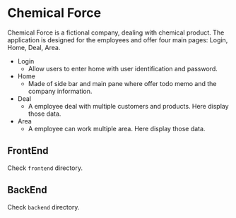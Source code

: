 # Chemical Force

Chemical Force is a fictional company, dealing with chemical product.
The application is designed for the employees and offer four main pages: Login, Home, Deal, Area.

- Login
  - Allow users to enter home with user identification and password.
- Home
  - Made of side bar and main pane where offer todo memo and the company information.
- Deal
  - A employee deal with multiple customers and products. Here display those data.
- Area
  - A employee can work multiple area. Here display those data.

## FrontEnd

Check `frontend` directory.

## BackEnd

Check `backend` directory.
